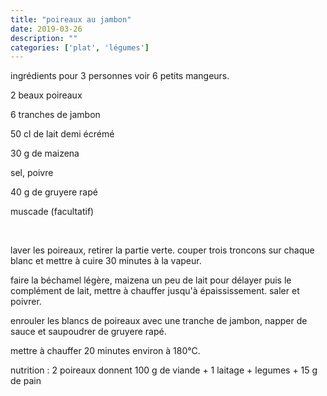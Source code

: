 ```yaml
---
title: "poireaux au jambon"
date: 2019-03-26
description: ""
categories: ['plat', 'légumes']
---
```


          


ingr&eacute;dients pour 3 personnes voir 6 petits mangeurs.

2 beaux poireaux

6 tranches de jambon

50 cl de lait demi &eacute;cr&eacute;m&eacute;&nbsp;

30 g de maizena

sel, poivre

40 g de gruyere rap&eacute;

muscade (facultatif)

&nbsp;

laver les poireaux, retirer la partie verte. couper trois troncons sur chaque blanc et mettre &agrave; cuire 30 minutes &agrave; la vapeur.

faire la b&eacute;chamel l&eacute;g&egrave;re, maizena un peu de lait pour d&eacute;layer puis le compl&eacute;ment de lait, mettre &agrave; chauffer jusqu&#39;&agrave; &eacute;paississement. saler et poivrer.&nbsp;

enrouler les blancs de poireaux avec une tranche de jambon, napper de sauce et saupoudrer de gruyere rap&eacute;.

mettre &agrave; chauffer 20 minutes environ &agrave; 180&deg;C.

nutrition : 2 poireaux donnent 100 g de viande + 1 laitage + legumes + 15 g de pain


                          
